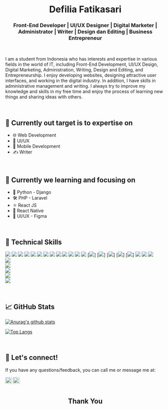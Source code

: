 <h1 align="center">Defilia Fatikasari</h1>


<h3 align="center">Front-End Developer | UI/UX Designer | Digital Marketer | Administrator | Writer | Design dan Editing | Business Entrepreneur</h3>

<br>

<p>I am a student from Indonesia who has interests and expertise in various fields in the world of IT, including Front-End Development, UI/UX Design, Digital Marketing, Administration, Writing, Design and Editing, and Entrepreneurship. I enjoy developing websites, designing attractive user interfaces, and working in the digital industry. In addition, I have skills in administrative management and writing. I always try to improve my knowledge and skills in my free time and enjoy the process of learning new things and sharing ideas with others.</p>

<br>

## 🎯 Currently out target is to expertise on
- 🌐 Web Development
- 🎨 UI/UX 
- 📱 Mobile Development
- ✍️ Writer

<br>


## 🌱 Currently we learning and focusing on
- 🐍 Python - Django
- 🛠️ PHP - Laravel
- ⚛️ React JS
- 📱 React Native
- 🎨 UI/UX - Figma

<br>

## 💼 Technical Skills
![](https://img.shields.io/badge/Code-HTML-informational?style=flat&logo=HTML5&color=E34F26)
![](https://img.shields.io/badge/Style-CSS-informational?style=flat&logo=CSS3&color=1572B6)
![](https://img.shields.io/badge/Style-Tailwind-informational?style=flat&logo=TailwindCSS&color=06B6D4)
![](https://img.shields.io/badge/Tools-NPM-informational?style=flat&logo=NPM&color=CB3837)
![](https://img.shields.io/badge/Tools-Git-informational?style=flat&logo=Git&color=F05032)
![](https://img.shields.io/badge/Tools-GitHub-informational?style=flat&logo=GitHub&color=181717)
![](https://img.shields.io/badge/Code-React-informational?style=flat&logo=react&color=61DAFB)
![](https://img.shields.io/badge/Code-JavaScript-informational?style=flat&logo=JavaScript&color=F7DF1E)
![](https://img.shields.io/badge/Code-TypeScript-informational?style=flat&logo=TypeScript&color=3178C6)
![](https://img.shields.io/badge/Code-Python-informational?style=flat&logo=Python&color=3776AB)
![](https://img.shields.io/badge/Code-Django-informational?style=flat&logo=Django&color=092E20)
![](https://img.shields.io/badge/Code-PHP-informational?style=flat&logo=PHP&color=777BB4)
![](https://img.shields.io/badge/Code-Laravel-informational?style=flat&logo=Laravel&color=FF2D20)
[![](https://img.shields.io/badge/Tools-Composer-informational?style=flat&logo=Composer&color=885630)] 
[![](https://img.shields.io/badge/Tools-XAMPP-informational?style=flat&logo=XAMPP&color=FB7A24)] 
[![](https://img.shields.io/badge/Database-MySQL-informational?style=flat&logo=MySQL&color=4479A1)] 
[![](https://img.shields.io/badge/Tools-DBeaver-informational?style=flat&logo=DBeaver&color=372921)]
[![](https://img.shields.io/badge/Database-MariaDB-informational?style=flat&logo=MariaDB&color=003545)]
![](https://img.shields.io/badge/Design-UI/UX-informational?style=flat&logo=AdobeXD&color=FF61F6)
![](https://img.shields.io/badge/Tools-Figma-informational?style=flat&logo=Figma&color=F24E1E)
![](https://img.shields.io/badge/Tools-Microsoft_Office-informational?style=flat&logo=Microsoft&color=0078D4)  
![](https://img.shields.io/badge/Design-Canva-informational?style=flat&logo=Canva&color=00C4CC)  
![](https://img.shields.io/badge/Design-CorelDRAW-informational?style=flat&logo=CorelDRAW&color=00A97F)  
![](https://img.shields.io/badge/Editing-CapCut-informational?style=flat&logo=CapCut&color=000000)  
![](https://img.shields.io/badge/Business-Entrepreneurship-informational?style=flat&logo=Shopify&color=7AB55C)  
![](https://img.shields.io/badge/Marketing-Digital_Marketing-informational?style=flat&logo=GoogleAds&color=4285F4)


<br>

## 📈 GitHub Stats

[![Anurag's github stats](https://github-readme-stats.vercel.app/api?username=defiliafatikasari)](https://github.com/defiliafatikasari)

[![Top Langs](https://github-readme-stats.vercel.app/api/top-langs/?username=defiliafatikasari&layout=compact)](https://github.com/defiliafatikasari)

<br>
    
## 🤝 Let's connect!
If you have any questions/feedback, you can call me or message me at:

<a href="https://www.linkedin.com/in/defilia-fatikasari-760b3026b/"><img align="left" src="https://raw.githubusercontent.com/yushi1007/yushi1007/main/images/linkedin.svg" alt="Tika/Defi | LinkedIn" width="21px"/></a>
<a href="https://www.instagram.com/im_dftikasr18/"><img align="left" src="https://raw.githubusercontent.com/yushi1007/yushi1007/main/images/instagram.svg" alt="Tika/Defi | Instagram" width="21px"/></a>

<br>
<br>

<h2 align="center"> Thank You </h2>